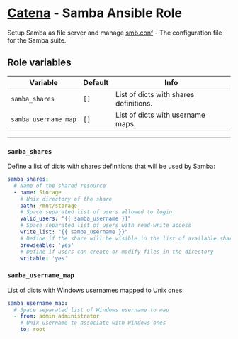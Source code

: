 # [Catena](https://github.com/alysoid/catena) - Samba Ansible Role

Setup Samba as file server and manage [smb.conf](https://man.archlinux.org/man/smb.conf.5) - The configuration file for the Samba suite.

## Role variables

| Variable             | Default   | Info
| ----------------     | --------- | ----------------
| `samba_shares`       | `[]`      | List of dicts with shares definitions.
| `samba_username_map` | `[]`      | List of dicts with username maps.

---

### `samba_shares`

Define a list of dicts with shares definitions that will be used by Samba:

```yaml
samba_shares:
  # Name of the shared resource
  - name: Storage
    # Unix directory of the share
    path: /mnt/storage
    # Space separated list of users allowed to login
    valid_users: "{{ samba_username }}"
    # Space separated list of users with read-write access
    write_list: "{{ samba_username }}"
    # Define if the share will be visible in the list of available shares
    browseable: 'yes'
    # Define if users can create or modify files in the directory
    writable: 'yes'
```

### `samba_username_map`

List of dicts with Windows usernames mapped to Unix ones:

```yaml
samba_username_map:
  # Space separated list of Windows username to map
  - from: admin administrator
    # Unix username to associate with Windows ones
    to: root
```
